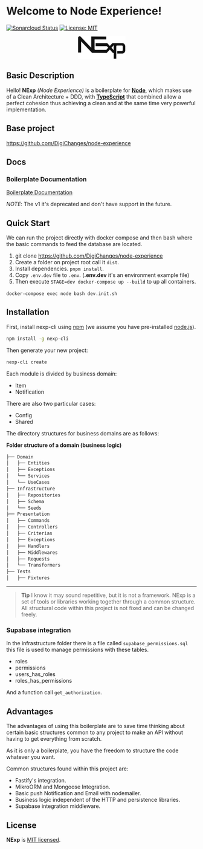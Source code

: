 # Welcome to Node Experience!

[![Sonarcloud Status](https://sonarcloud.io/api/project_badges/measure?project=DigiChanges_node-experience&metric=alert_status)](https://sonarcloud.io/dashboard?id=Your_Project_Key)
[![License: MIT](https://img.shields.io/badge/License-MIT-yellow.svg?style=flat-square)](https://github.com/DigiChanges/node-experience/blob/master/LICENSE)

<div style="text-align:center">
    <img width="125" src="nexp.svg" alt="logo NExp">
</div>

## Basic Description
Hello! **NExp** *(Node Experience)* is a boilerplate for [**Node**](https://nodejs.org/en/), which makes use of a Clean Architecture + DDD, with [**TypeScript**](https://www.typescriptlang.org/) that combined allow a perfect cohesion thus achieving a clean and at the same time very powerful implementation.

## Base project

https://github.com/DigiChanges/node-experience

## Docs

### Boilerplate Documentation

[Boilerplate Documentation](https://digichanges.github.io/nexp-docs)

*NOTE*: The v1 it's deprecated and don't have support in the future.

## Quick Start

We can run the project directly with docker compose and then bash where the basic commands to feed the database are located.

1. git clone https://github.com/DigiChanges/node-experience
2. Create a folder on project root call it `dist`.
3. Install dependencies. `pnpm install`.
4. Copy `.env.dev` file to `.env`. (**.env.dev** it's an environment example file)
5. Then execute `STAGE=dev docker-compose up --build` to up all containers.

`docker-compose exec node bash dev.init.sh`

## Installation

First, install nexp-cli using [npm](https://www.npmjs.com/) (we assume you have pre-installed [node.js](https://nodejs.org/)).

```bash
npm install -g nexp-cli
```

Then generate your new project:

```bash
nexp-cli create
```

Each module is divided by business domain:

- Item
- Notification

There are also two particular cases:

- Config
- Shared

The directory structures for business domains are as follows: 

**Folder structure of a domain (business logic)**

```sh 
├── Domain
│   ├── Entities
│   ├── Exceptions
│   └── Services
│   └── UseCases
├── Infrastructure
│   ├── Repositories
│   ├── Schema
│   └── Seeds
├── Presentation
│   ├── Commands
│   ├── Controllers
│   ├── Criterias
│   ├── Exceptions
│   ├── Handlers
│   ├── Middlewares
│   ├── Requests
│   └── Transformers
├── Tests
│   ├── Fixtures
 ```

---

> **Tip** I know it may sound repetitive, but it is not a framework. NExp is a set of tools or libraries working together through a common structure. All structural code within this project is not fixed and can be changed freely.

### Supabase integration

In the infrastructure folder there is a file called `supabase_permissions.sql` this file is used to manage permissions 
with these tables.

* roles
* permissions
* users_has_roles
* roles_has_permissions

And a function call `get_authorization`.

## Advantages

The advantages of using this boilerplate are
to save time thinking about certain basic structures common to any project to make an API
without having to get everything from scratch. 

As it is only a boilerplate, you have the freedom to structure the code whatever you want.

Common structures found within this project are: 

- Fastify's integration.
- MikroORM and Mongoose Integration.
- Basic push Notification and Email with nodemailer.
- Business logic independent of the HTTP and persistence libraries.
- Supabase integration middleware.

## License

**NExp** is [MIT licensed](LICENSE).
